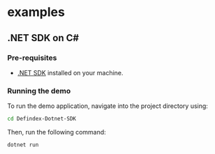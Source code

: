 # examples

## .NET SDK on C#
### Pre-requisites
- [.NET SDK](https://dotnet.microsoft.com/download) installed on your machine.

### Running the demo
To run the demo application, navigate into the project directory using:
```bash
cd Defindex-Dotnet-SDK
```
Then, run the following command:
```bash
dotnet run
```